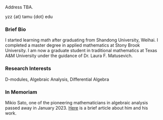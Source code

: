 Address TBA.

yzz {at} tamu {dot} edu

### Brief Bio

I started learning math after graduating from Shandong University, Weihai. I completed a master degree in applied mathematics at Stony Brook University. I am now a graduate student in traditional mathematics at Texas A&M University under the guidance of Dr. Laura F. Matusevich.

### Research Interests

D-modules, Algebraic Analysis, Differential Algebra

### In Memoriam

Mikio Sato, one of the pioneering mathematicians in algebraic analysis passed away in January 2023. [Here](https://www.ams.org/notices/200702/comm-schapira.pdf) is a brief article about him and his work.
